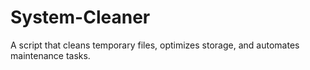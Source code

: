# System-Cleaner
A script that cleans temporary files, optimizes storage, and automates maintenance tasks.
